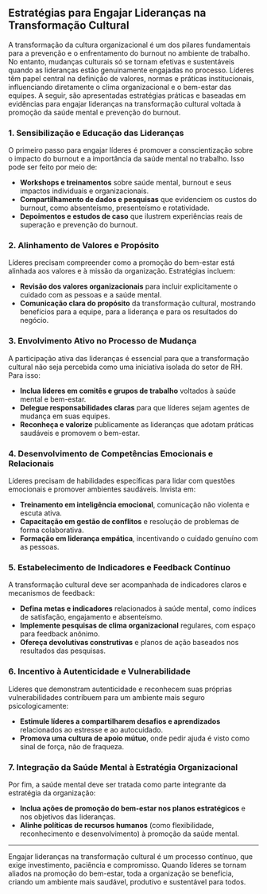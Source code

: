 
## Estratégias para Engajar Lideranças na Transformação Cultural

A transformação da cultura organizacional é um dos pilares fundamentais para a prevenção e o enfrentamento do burnout no ambiente de trabalho. No entanto, mudanças culturais só se tornam efetivas e sustentáveis quando as lideranças estão genuinamente engajadas no processo. Líderes têm papel central na definição de valores, normas e práticas institucionais, influenciando diretamente o clima organizacional e o bem-estar das equipes. A seguir, são apresentadas estratégias práticas e baseadas em evidências para engajar lideranças na transformação cultural voltada à promoção da saúde mental e prevenção do burnout.

### 1. Sensibilização e Educação das Lideranças

O primeiro passo para engajar líderes é promover a conscientização sobre o impacto do burnout e a importância da saúde mental no trabalho. Isso pode ser feito por meio de:

- **Workshops e treinamentos** sobre saúde mental, burnout e seus impactos individuais e organizacionais.
- **Compartilhamento de dados e pesquisas** que evidenciem os custos do burnout, como absenteísmo, presenteísmo e rotatividade.
- **Depoimentos e estudos de caso** que ilustrem experiências reais de superação e prevenção do burnout.

### 2. Alinhamento de Valores e Propósito

Líderes precisam compreender como a promoção do bem-estar está alinhada aos valores e à missão da organização. Estratégias incluem:

- **Revisão dos valores organizacionais** para incluir explicitamente o cuidado com as pessoas e a saúde mental.
- **Comunicação clara do propósito** da transformação cultural, mostrando benefícios para a equipe, para a liderança e para os resultados do negócio.

### 3. Envolvimento Ativo no Processo de Mudança

A participação ativa das lideranças é essencial para que a transformação cultural não seja percebida como uma iniciativa isolada do setor de RH. Para isso:

- **Inclua líderes em comitês e grupos de trabalho** voltados à saúde mental e bem-estar.
- **Delegue responsabilidades claras** para que líderes sejam agentes de mudança em suas equipes.
- **Reconheça e valorize** publicamente as lideranças que adotam práticas saudáveis e promovem o bem-estar.

### 4. Desenvolvimento de Competências Emocionais e Relacionais

Líderes precisam de habilidades específicas para lidar com questões emocionais e promover ambientes saudáveis. Invista em:

- **Treinamento em inteligência emocional**, comunicação não violenta e escuta ativa.
- **Capacitação em gestão de conflitos** e resolução de problemas de forma colaborativa.
- **Formação em liderança empática**, incentivando o cuidado genuíno com as pessoas.

### 5. Estabelecimento de Indicadores e Feedback Contínuo

A transformação cultural deve ser acompanhada de indicadores claros e mecanismos de feedback:

- **Defina metas e indicadores** relacionados à saúde mental, como índices de satisfação, engajamento e absenteísmo.
- **Implemente pesquisas de clima organizacional** regulares, com espaço para feedback anônimo.
- **Ofereça devolutivas construtivas** e planos de ação baseados nos resultados das pesquisas.

### 6. Incentivo à Autenticidade e Vulnerabilidade

Líderes que demonstram autenticidade e reconhecem suas próprias vulnerabilidades contribuem para um ambiente mais seguro psicologicamente:

- **Estimule líderes a compartilharem desafios e aprendizados** relacionados ao estresse e ao autocuidado.
- **Promova uma cultura de apoio mútuo**, onde pedir ajuda é visto como sinal de força, não de fraqueza.

### 7. Integração da Saúde Mental à Estratégia Organizacional

Por fim, a saúde mental deve ser tratada como parte integrante da estratégia da organização:

- **Inclua ações de promoção do bem-estar nos planos estratégicos** e nos objetivos das lideranças.
- **Alinhe políticas de recursos humanos** (como flexibilidade, reconhecimento e desenvolvimento) à promoção da saúde mental.

---

Engajar lideranças na transformação cultural é um processo contínuo, que exige investimento, paciência e compromisso. Quando líderes se tornam aliados na promoção do bem-estar, toda a organização se beneficia, criando um ambiente mais saudável, produtivo e sustentável para todos.
```
